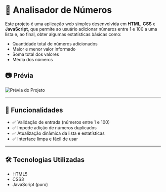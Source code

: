 # 🔢 Analisador de Números

Este projeto é uma aplicação web simples desenvolvida em **HTML**, **CSS** e **JavaScript**, que permite ao usuário adicionar números entre 1 e 100 a uma lista e, ao final, obter algumas estatísticas básicas como:

- Quantidade total de números adicionados
- Maior e menor valor informado
- Soma total dos valores
- Média dos números

## 📷 Prévia

![Prévia do Projeto](https://i.imgur.com/0ghd1St.png)

---

## 🚀 Funcionalidades

- ✅ Validação de entrada (números entre 1 e 100)
- ✅ Impede adição de números duplicados
- ✅ Atualização dinâmica da lista e estatísticas
- ✅ Interface limpa e fácil de usar

---

## 🛠 Tecnologias Utilizadas

- HTML5
- CSS3
- JavaScript (puro)
